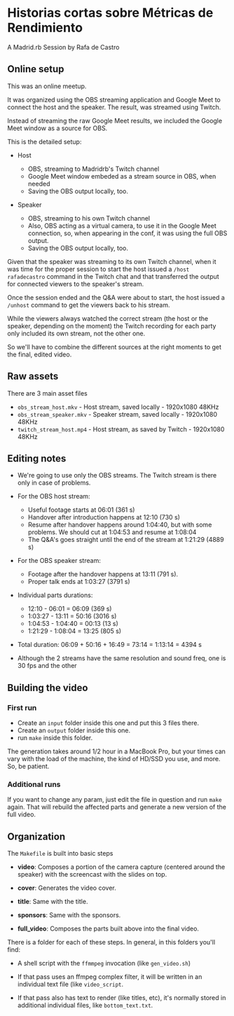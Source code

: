 # Historias cortas sobre Métricas de Rendimiento

A Madrid.rb Session by Rafa de Castro

## Online setup

This was an online meetup.

It was organized using the OBS streaming application and Google Meet
to connect the host and the speaker. The result, was streamed using
Twitch.

Instead of streaming the raw Google Meet results, we included the
Google Meet window as a source for OBS.

This is the detailed setup:

- Host
  - OBS, streaming to Madridrb's Twitch channel
  - Google Meet window embeded as a stream source in OBS, when needed
  - Saving the OBS output locally, too.
  
- Speaker
  - OBS, streaming to his own Twitch channel
  - Also, OBS acting as a virtual camera, to use it in the Google Meet
    connection, so, when appearing in the conf, it was using the full
    OBS output.
  - Saving the OBS output locally, too.
    
Given that the speaker was streaming to its own Twitch channel, when
it was time for the proper session to start the host issued a `/host
rafadecastro` command in the Twitch chat and that transferred the
output for connected viewers to the speaker's stream.

Once the session ended and the Q&A were about to start, the host
issued a `/unhost` command to get the viewers back to his stream.

While the viewers always watched the correct stream (the host or the
speaker, depending on the moment) the Twitch recording for each party
only included its own stream, not the other one.

So we'll have to combine the different sources at the right moments to
get the final, edited video.

## Raw assets

There are 3 main asset files

- `obs_stream_host.mkv` - Host stream, saved locally - 1920x1080 48KHz
- `obs_stream_speaker.mkv` - Speaker stream, saved locally - 1920x1080 48KHz
- `twitch_stream_host.mp4` - Host stream, as saved by Twitch - 1920x1080  48KHz

## Editing notes

- We're going to use only the OBS streams. The Twitch stream is there
  only in case of problems.
  
- For the OBS host stream:
  - Useful footage starts at 06:01 (361 s)
  - Handover after introduction happens at 12:10 (730 s)
  - Resume after handover happens around 1:04:40, but with some
    problems. We should cut at 1:04:53 and resume at 1:08:04
  - The Q&A's goes straight until the end of the stream at 1:21:29
    (4889 s)
    
- For the OBS speaker stream:
  - Footage after the handover happens at 13:11 (791 s).
  - Proper talk ends at 1:03:27 (3791 s)

- Individual parts durations:
  - 12:10 - 06:01 = 06:09 (369 s)
  - 1:03:27 - 13:11 = 50:16 (3016 s)
  - 1:04:53 - 1:04:40 = 00:13 (13 s)
  - 1:21:29 - 1:08:04 = 13:25 (805 s)

- Total duration: 06:09 + 50:16 + 16:49 = 73:14 = 1:13:14 = 4394 s

- Although the 2 streams have the same resolution and sound freq, one
  is 30 fps and the other

## Building the video

### First run

- Create an `input` folder inside this one and put this 3 files there.
- Create an `output` folder inside this one.
- run `make` inside this folder.

The generation takes around 1/2 hour in a MacBook Pro, but your times
can vary with the load of the machine, the kind of HD/SSD you use, and
more. So, be patient.

### Additional runs

If you want to change any param, just edit the file in question and
run `make` again. That will rebuild the affected parts and generate a
new version of the full video.

## Organization

The `Makefile` is built into basic steps

- **video**: Composes a portion of the camera capture (centered around
  the speaker) with the screencast with the slides on top.
  
- **cover**: Generates the video cover.

- **title**: Same with the title.

- **sponsors**: Same with the sponsors.

- **full_video**: Composes the parts built above into the final video.

There is a folder for each of these steps. In general, in this folders
you'll find:

- A shell script with the `ffmmpeg` invocation (like `gen_video.sh`)

- If that pass uses an ffmpeg complex filter, it will be written in an
  individual text file (like `video_script`.
  
- If that pass also has text to render (like titles, etc), it's
  normally stored in additional individual files, like
  `bottom_text.txt`.
